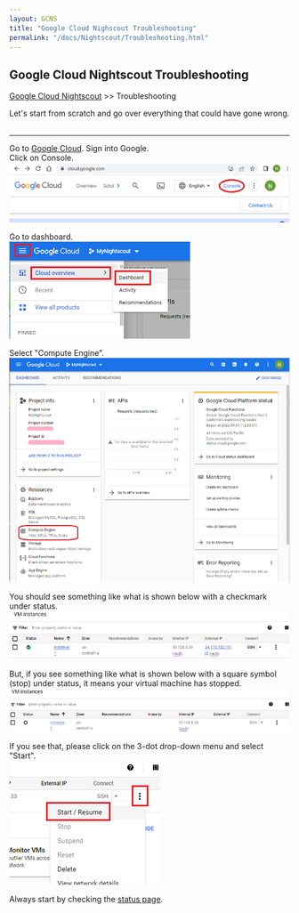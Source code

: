 ```yaml
---
layout: GCNS
title: "Google Cloud Nighscout Troubleshooting"
permalink: "/docs/Nightscout/Troubleshooting.html"
---
```


## Google Cloud Nightscout Troubleshooting
[Google Cloud Nightscout](./GoogleCloud.md) >> Troubleshooting  
  
Let's start from scratch and go over everything that could have gone wrong.  
<br/>  
  
---  
  
Go to [Google Cloud](https://cloud.google.com/).  Sign into Google.  
Click on Console.  
![](./images/Console.png)  
  
Go to dashboard.  
![](./images/Dashboard.png)  
  
Select "Compute Engine".  
![](./images/Dash.png)  
  
You should see something like what is shown below with a checkmark under status.  
![](./images/VMisRunning.png)  
  
But, if you see something like what is shown below with a square symbol (stop) under status, it means your virtual machine has stopped.  
![](./images/VMhasStopped.png)  
  
If you see that, please click on the 3-dot drop-down menu and select "Start".  
![](./images/StartVM.png)  
  
Always start by checking the [status page](./Status.md).  
  
